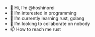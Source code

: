 - 👋 Hi, I’m @hoshinorei
- 👀 I’m interested in programming
- 🌱 I’m currently learning rust, golang
- 💞️ I’m looking to collaborate on nobody
- 📫 How to reach me rust

<!---
hoshinorei/hoshinorei is a ✨ special ✨ repository because its `README.md` (this file) appears on your GitHub profile.
You can click the Preview link to take a look at your changes.
--->
